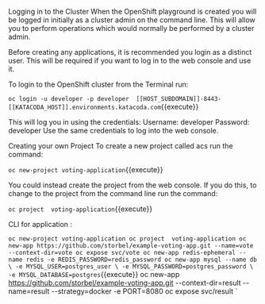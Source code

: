 Logging in to the Cluster
When the OpenShift playground is created you will be logged in initially as a cluster admin on the command line. This will allow you to perform operations which would normally be performed by a cluster admin.

Before creating any applications, it is recommended you login as a distinct user. This will be required if you want to log in to the web console and use it.

To login to the OpenShift cluster from the Terminal run:

`oc login -u developer -p developer  [[HOST_SUBDOMAIN]]-8443-[[KATACODA_HOST]].environments.katacoda.com`{{execute}}

This will log you in using the credentials:
Username: developer
Password: developer
Use the same credentials to log into the web console.


Creating your own Project
To create a new project called acs run the command:

`oc new-project voting-application`{{execute}}

You could instead create the project from the web console. If you do this, to change to the project from the command line run the command:

`oc project  voting-application`{{execute}}



CLI for application :


`oc new-project voting-application
oc project  voting-application
oc new-app https://github.com/storbel/example-voting-app.git --name=vote --context-dir=vote
oc expose svc/vote
oc new-app redis-ephemeral --name redis -e REDIS_PASSWORD=redis_password
oc new-app mysql --name db \
    -e MYSQL_USER=postgres_user \
    -e MYSQL_PASSWORD=postgres_password \
    -e MYSQL_DATABASE=postgres`{{execute}}
oc new-app https://github.com/storbel/example-voting-app.git --context-dir=result --name=result   --strategy=docker -e PORT=8080
oc expose svc/result
`